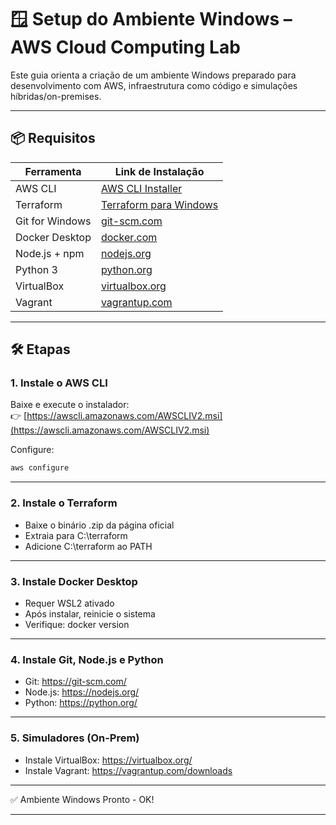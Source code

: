 # 🪟 Setup do Ambiente Windows – AWS Cloud Computing Lab

Este guia orienta a criação de um ambiente Windows preparado para desenvolvimento com AWS, infraestrutura como código e simulações híbridas/on-premises.

---

## 📦 Requisitos

| Ferramenta         | Link de Instalação                                                            |
|--------------------|--------------------------------------------------------------------------------|
| AWS CLI            | [AWS CLI Installer](https://awscli.amazonaws.com/AWSCLIV2.msi)                 |
| Terraform          | [Terraform para Windows](https://developer.hashicorp.com/terraform/downloads)  |
| Git for Windows    | [git-scm.com](https://git-scm.com/download/win)                                |
| Docker Desktop     | [docker.com](https://www.docker.com/products/docker-desktop/)                  |
| Node.js + npm      | [nodejs.org](https://nodejs.org/)                                              |
| Python 3           | [python.org](https://www.python.org/downloads/windows/)                        |
| VirtualBox         | [virtualbox.org](https://www.virtualbox.org/wiki/Downloads)                    |
| Vagrant            | [vagrantup.com](https://www.vagrantup.com/downloads)                           |

---

## 🛠️ Etapas

### 1. Instale o AWS CLI

Baixe e execute o instalador:  
👉 [https://awscli.amazonaws.com/AWSCLIV2.msi](https://awscli.amazonaws.com/AWSCLIV2.msi)

Configure:

```powershell
aws configure
```
---

### 2. Instale o Terraform

- Baixe o binário .zip da página oficial
- Extraia para C:\terraform
- Adicione C:\terraform ao PATH

---

### 3. Instale Docker Desktop

- Requer WSL2 ativado
- Após instalar, reinicie o sistema
- Verifique: docker version

---

### 4. Instale Git, Node.js e Python

- Git: https://git-scm.com/
- Node.js: https://nodejs.org/
- Python: https://python.org/

---

### 5. Simuladores (On-Prem)

- Instale VirtualBox: https://virtualbox.org/
- Instale Vagrant: https://vagrantup.com/downloads

---

✅ Ambiente Windows Pronto - OK! 

---
